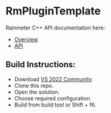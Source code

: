 # RmPluginTemplate

Rainmeter C++ API documentation here:
 - [Overview](https://docs.rainmeter.net/developers/plugin/cpp/)
 - [API](https://docs.rainmeter.net/developers/plugin/cpp/api/)

## Build Instructions:
 - Download [VS 2022 Community](https://visualstudio.microsoft.com/vs/).
 - Clone this repo.
 - Open the solution.
 - Choose required configuration.
 - Build from build tool or Shift + f6.
